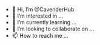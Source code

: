 - 👋 Hi, I’m @CavenderHub
- 👀 I’m interested in ...
- 🌱 I’m currently learning ...
- 💞️ I’m looking to collaborate on ...
- 📫 How to reach me ...

<!---
CavenderHub/CavenderHub is a ✨ special ✨ repository because its `README.md` (this file) appears on your GitHub profile.
You can click the Preview link to take a look at your changes.
--->
